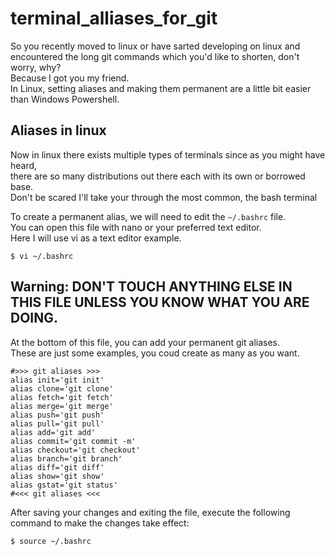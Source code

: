 # terminal_alliases_for_git
So you recently moved to linux or have sarted developing on linux and<br>
encountered the long git commands which you'd like to shorten, don't worry, why?<br>
Because I got you my friend.<br>
In Linux, setting aliases and making them permanent are a little bit easier than Windows Powershell.<br>

## Aliases in linux
Now in linux there exists multiple types of terminals since as you might have heard,<br>
there are so many distributions out there each with its own or borrowed base.<br>
Don't be scared I'll take your through the most common, the bash terminal<br>

To create a permanent alias, we will need to edit the `~/.bashrc` file.<br>
You can open this file with nano or your preferred text editor.<br>
Here I will use vi as a text editor example.<br>

```
$ vi ~/.bashrc
```

## Warning: DON'T TOUCH ANYTHING ELSE IN THIS FILE UNLESS YOU KNOW WHAT YOU ARE DOING.
At the bottom of this file, you can add your permanent git aliases.<br>
These are just some examples, you coud create as many as you want.<br>

```
#>>> git aliases >>>
alias init='git init'
alias clone='git clone'
alias fetch='git fetch'
alias merge='git merge'
alias push='git push'
alias pull='git pull'
alias add='git add'
alias commit='git commit -m'
alias checkout='git checkout'
alias branch='git branch'
alias diff='git diff'
alias show='git show'
alias gstat='git status'
#<<< git aliases <<<
```

After saving your changes and exiting the file, execute the following command to make the changes take effect:

```
$ source ~/.bashrc
```

